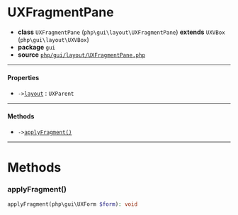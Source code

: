 # UXFragmentPane

- **class** `UXFragmentPane` (`php\gui\layout\UXFragmentPane`) **extends** `UXVBox` (`php\gui\layout\UXVBox`)
- **package** `gui`
- **source** [`php/gui/layout/UXFragmentPane.php`](./src/main/resources/JPHP-INF/sdk/php/gui/layout/UXFragmentPane.php)


---

#### Properties

- `->`[`layout`](#prop-layout) : `UXParent`

---

#### Methods

- `->`[`applyFragment()`](#method-applyfragment)

---
# Methods

<a name="method-applyfragment"></a>

### applyFragment()
```php
applyFragment(php\gui\UXForm $form): void
```